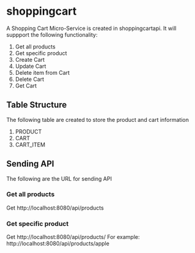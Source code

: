 # shoppingcart

A Shopping Cart Micro-Service is created in shoppingcartapi.  It will suppport the following functionality:
1. Get all products
2. Get specific product
3. Create Cart
4. Update Cart
5. Delete item from Cart
6. Delete Cart
7. Get Cart

## Table Structure
The following table are created to store the product and cart information
1. PRODUCT
2. CART
3. CART_ITEM

## Sending API
The following are the URL for sending API

### Get all products
Get http://localhost:8080/api/products

### Get specific product
Get http://localhost:8080/api/products/<product name>
For example: http://localhost:8080/api/products/apple